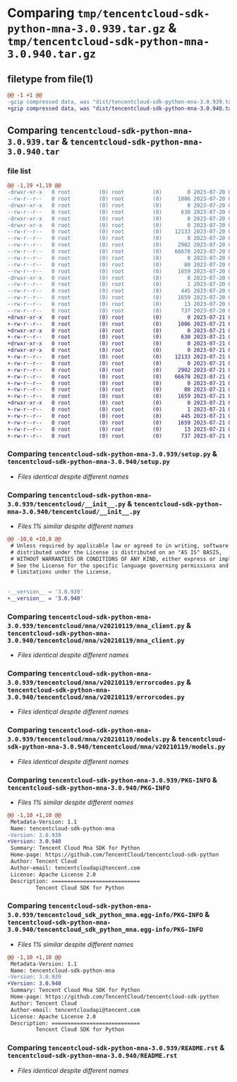 # Comparing `tmp/tencentcloud-sdk-python-mna-3.0.939.tar.gz` & `tmp/tencentcloud-sdk-python-mna-3.0.940.tar.gz`

## filetype from file(1)

```diff
@@ -1 +1 @@
-gzip compressed data, was "dist/tencentcloud-sdk-python-mna-3.0.939.tar", last modified: Thu Jul 20 00:27:42 2023, max compression
+gzip compressed data, was "dist/tencentcloud-sdk-python-mna-3.0.940.tar", last modified: Fri Jul 21 00:45:56 2023, max compression
```

## Comparing `tencentcloud-sdk-python-mna-3.0.939.tar` & `tencentcloud-sdk-python-mna-3.0.940.tar`

### file list

```diff
@@ -1,19 +1,19 @@
-drwxr-xr-x   0 root         (0) root         (0)        0 2023-07-20 00:27:42.000000 tencentcloud-sdk-python-mna-3.0.939/
--rw-r--r--   0 root         (0) root         (0)     1006 2023-07-20 00:27:42.000000 tencentcloud-sdk-python-mna-3.0.939/setup.py
-drwxr-xr-x   0 root         (0) root         (0)        0 2023-07-20 00:27:42.000000 tencentcloud-sdk-python-mna-3.0.939/tencentcloud/
--rw-r--r--   0 root         (0) root         (0)      630 2023-07-20 00:27:42.000000 tencentcloud-sdk-python-mna-3.0.939/tencentcloud/__init__.py
-drwxr-xr-x   0 root         (0) root         (0)        0 2023-07-20 00:27:42.000000 tencentcloud-sdk-python-mna-3.0.939/tencentcloud/mna/
-drwxr-xr-x   0 root         (0) root         (0)        0 2023-07-20 00:27:42.000000 tencentcloud-sdk-python-mna-3.0.939/tencentcloud/mna/v20210119/
--rw-r--r--   0 root         (0) root         (0)    12133 2023-07-20 00:27:42.000000 tencentcloud-sdk-python-mna-3.0.939/tencentcloud/mna/v20210119/mna_client.py
--rw-r--r--   0 root         (0) root         (0)        0 2023-07-20 00:27:42.000000 tencentcloud-sdk-python-mna-3.0.939/tencentcloud/mna/v20210119/__init__.py
--rw-r--r--   0 root         (0) root         (0)     2902 2023-07-20 00:27:42.000000 tencentcloud-sdk-python-mna-3.0.939/tencentcloud/mna/v20210119/errorcodes.py
--rw-r--r--   0 root         (0) root         (0)    66678 2023-07-20 00:27:42.000000 tencentcloud-sdk-python-mna-3.0.939/tencentcloud/mna/v20210119/models.py
--rw-r--r--   0 root         (0) root         (0)        0 2023-07-20 00:27:42.000000 tencentcloud-sdk-python-mna-3.0.939/tencentcloud/mna/__init__.py
--rw-r--r--   0 root         (0) root         (0)       88 2023-07-20 00:27:42.000000 tencentcloud-sdk-python-mna-3.0.939/setup.cfg
--rw-r--r--   0 root         (0) root         (0)     1659 2023-07-20 00:27:42.000000 tencentcloud-sdk-python-mna-3.0.939/PKG-INFO
-drwxr-xr-x   0 root         (0) root         (0)        0 2023-07-20 00:27:42.000000 tencentcloud-sdk-python-mna-3.0.939/tencentcloud_sdk_python_mna.egg-info/
--rw-r--r--   0 root         (0) root         (0)        1 2023-07-20 00:27:42.000000 tencentcloud-sdk-python-mna-3.0.939/tencentcloud_sdk_python_mna.egg-info/dependency_links.txt
--rw-r--r--   0 root         (0) root         (0)      445 2023-07-20 00:27:42.000000 tencentcloud-sdk-python-mna-3.0.939/tencentcloud_sdk_python_mna.egg-info/SOURCES.txt
--rw-r--r--   0 root         (0) root         (0)     1659 2023-07-20 00:27:42.000000 tencentcloud-sdk-python-mna-3.0.939/tencentcloud_sdk_python_mna.egg-info/PKG-INFO
--rw-r--r--   0 root         (0) root         (0)       13 2023-07-20 00:27:42.000000 tencentcloud-sdk-python-mna-3.0.939/tencentcloud_sdk_python_mna.egg-info/top_level.txt
--rw-r--r--   0 root         (0) root         (0)      737 2023-07-20 00:27:42.000000 tencentcloud-sdk-python-mna-3.0.939/README.rst
+drwxr-xr-x   0 root         (0) root         (0)        0 2023-07-21 00:45:56.000000 tencentcloud-sdk-python-mna-3.0.940/
+-rw-r--r--   0 root         (0) root         (0)     1006 2023-07-21 00:45:56.000000 tencentcloud-sdk-python-mna-3.0.940/setup.py
+drwxr-xr-x   0 root         (0) root         (0)        0 2023-07-21 00:45:56.000000 tencentcloud-sdk-python-mna-3.0.940/tencentcloud/
+-rw-r--r--   0 root         (0) root         (0)      630 2023-07-21 00:45:56.000000 tencentcloud-sdk-python-mna-3.0.940/tencentcloud/__init__.py
+drwxr-xr-x   0 root         (0) root         (0)        0 2023-07-21 00:45:56.000000 tencentcloud-sdk-python-mna-3.0.940/tencentcloud/mna/
+drwxr-xr-x   0 root         (0) root         (0)        0 2023-07-21 00:45:56.000000 tencentcloud-sdk-python-mna-3.0.940/tencentcloud/mna/v20210119/
+-rw-r--r--   0 root         (0) root         (0)    12133 2023-07-21 00:45:56.000000 tencentcloud-sdk-python-mna-3.0.940/tencentcloud/mna/v20210119/mna_client.py
+-rw-r--r--   0 root         (0) root         (0)        0 2023-07-21 00:45:56.000000 tencentcloud-sdk-python-mna-3.0.940/tencentcloud/mna/v20210119/__init__.py
+-rw-r--r--   0 root         (0) root         (0)     2902 2023-07-21 00:45:56.000000 tencentcloud-sdk-python-mna-3.0.940/tencentcloud/mna/v20210119/errorcodes.py
+-rw-r--r--   0 root         (0) root         (0)    66678 2023-07-21 00:45:56.000000 tencentcloud-sdk-python-mna-3.0.940/tencentcloud/mna/v20210119/models.py
+-rw-r--r--   0 root         (0) root         (0)        0 2023-07-21 00:45:56.000000 tencentcloud-sdk-python-mna-3.0.940/tencentcloud/mna/__init__.py
+-rw-r--r--   0 root         (0) root         (0)       88 2023-07-21 00:45:56.000000 tencentcloud-sdk-python-mna-3.0.940/setup.cfg
+-rw-r--r--   0 root         (0) root         (0)     1659 2023-07-21 00:45:56.000000 tencentcloud-sdk-python-mna-3.0.940/PKG-INFO
+drwxr-xr-x   0 root         (0) root         (0)        0 2023-07-21 00:45:56.000000 tencentcloud-sdk-python-mna-3.0.940/tencentcloud_sdk_python_mna.egg-info/
+-rw-r--r--   0 root         (0) root         (0)        1 2023-07-21 00:45:56.000000 tencentcloud-sdk-python-mna-3.0.940/tencentcloud_sdk_python_mna.egg-info/dependency_links.txt
+-rw-r--r--   0 root         (0) root         (0)      445 2023-07-21 00:45:56.000000 tencentcloud-sdk-python-mna-3.0.940/tencentcloud_sdk_python_mna.egg-info/SOURCES.txt
+-rw-r--r--   0 root         (0) root         (0)     1659 2023-07-21 00:45:56.000000 tencentcloud-sdk-python-mna-3.0.940/tencentcloud_sdk_python_mna.egg-info/PKG-INFO
+-rw-r--r--   0 root         (0) root         (0)       13 2023-07-21 00:45:56.000000 tencentcloud-sdk-python-mna-3.0.940/tencentcloud_sdk_python_mna.egg-info/top_level.txt
+-rw-r--r--   0 root         (0) root         (0)      737 2023-07-21 00:45:56.000000 tencentcloud-sdk-python-mna-3.0.940/README.rst
```

### Comparing `tencentcloud-sdk-python-mna-3.0.939/setup.py` & `tencentcloud-sdk-python-mna-3.0.940/setup.py`

 * *Files identical despite different names*

### Comparing `tencentcloud-sdk-python-mna-3.0.939/tencentcloud/__init__.py` & `tencentcloud-sdk-python-mna-3.0.940/tencentcloud/__init__.py`

 * *Files 1% similar despite different names*

```diff
@@ -10,8 +10,8 @@
 # Unless required by applicable law or agreed to in writing, software
 # distributed under the License is distributed on an "AS IS" BASIS,
 # WITHOUT WARRANTIES OR CONDITIONS OF ANY KIND, either express or implied.
 # See the License for the specific language governing permissions and
 # limitations under the License.
 
 
-__version__ = '3.0.939'
+__version__ = '3.0.940'
```

### Comparing `tencentcloud-sdk-python-mna-3.0.939/tencentcloud/mna/v20210119/mna_client.py` & `tencentcloud-sdk-python-mna-3.0.940/tencentcloud/mna/v20210119/mna_client.py`

 * *Files identical despite different names*

### Comparing `tencentcloud-sdk-python-mna-3.0.939/tencentcloud/mna/v20210119/errorcodes.py` & `tencentcloud-sdk-python-mna-3.0.940/tencentcloud/mna/v20210119/errorcodes.py`

 * *Files identical despite different names*

### Comparing `tencentcloud-sdk-python-mna-3.0.939/tencentcloud/mna/v20210119/models.py` & `tencentcloud-sdk-python-mna-3.0.940/tencentcloud/mna/v20210119/models.py`

 * *Files identical despite different names*

### Comparing `tencentcloud-sdk-python-mna-3.0.939/PKG-INFO` & `tencentcloud-sdk-python-mna-3.0.940/PKG-INFO`

 * *Files 1% similar despite different names*

```diff
@@ -1,10 +1,10 @@
 Metadata-Version: 1.1
 Name: tencentcloud-sdk-python-mna
-Version: 3.0.939
+Version: 3.0.940
 Summary: Tencent Cloud Mna SDK for Python
 Home-page: https://github.com/TencentCloud/tencentcloud-sdk-python
 Author: Tencent Cloud
 Author-email: tencentcloudapi@tencent.com
 License: Apache License 2.0
 Description: ============================
         Tencent Cloud SDK for Python
```

### Comparing `tencentcloud-sdk-python-mna-3.0.939/tencentcloud_sdk_python_mna.egg-info/PKG-INFO` & `tencentcloud-sdk-python-mna-3.0.940/tencentcloud_sdk_python_mna.egg-info/PKG-INFO`

 * *Files 1% similar despite different names*

```diff
@@ -1,10 +1,10 @@
 Metadata-Version: 1.1
 Name: tencentcloud-sdk-python-mna
-Version: 3.0.939
+Version: 3.0.940
 Summary: Tencent Cloud Mna SDK for Python
 Home-page: https://github.com/TencentCloud/tencentcloud-sdk-python
 Author: Tencent Cloud
 Author-email: tencentcloudapi@tencent.com
 License: Apache License 2.0
 Description: ============================
         Tencent Cloud SDK for Python
```

### Comparing `tencentcloud-sdk-python-mna-3.0.939/README.rst` & `tencentcloud-sdk-python-mna-3.0.940/README.rst`

 * *Files identical despite different names*

